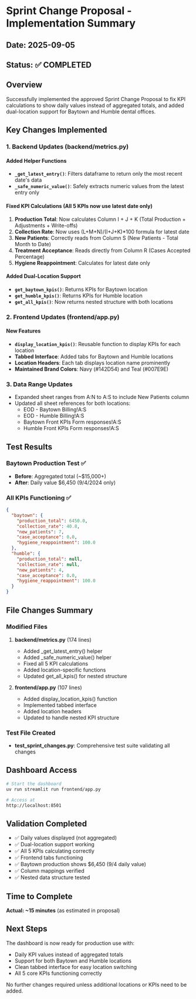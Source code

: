 # Sprint Change Proposal - Implementation Summary

## Date: 2025-09-05
## Status: ✅ COMPLETED

## Overview
Successfully implemented the approved Sprint Change Proposal to fix KPI calculations to show daily values instead of aggregated totals, and added dual-location support for Baytown and Humble dental offices.

## Key Changes Implemented

### 1. Backend Updates (backend/metrics.py)

#### Added Helper Functions
- **`_get_latest_entry()`**: Filters dataframe to return only the most recent date's data
- **`_safe_numeric_value()`**: Safely extracts numeric values from the latest entry only

#### Fixed KPI Calculations (All 5 KPIs now use latest date only)
1. **Production Total**: Now calculates Column I + J + K (Total Production + Adjustments + Write-offs)
2. **Collection Rate**: Now uses (L+M+N)/(I+J+K)*100 formula for latest date
3. **New Patients**: Correctly reads from Column S (New Patients - Total Month to Date)
4. **Treatment Acceptance**: Reads directly from Column R (Cases Accepted Percentage)
5. **Hygiene Reappointment**: Calculates for latest date only

#### Added Dual-Location Support
- **`get_baytown_kpis()`**: Returns KPIs for Baytown location
- **`get_humble_kpis()`**: Returns KPIs for Humble location
- **`get_all_kpis()`**: Now returns nested structure with both locations

### 2. Frontend Updates (frontend/app.py)

#### New Features
- **`display_location_kpis()`**: Reusable function to display KPIs for each location
- **Tabbed Interface**: Added tabs for Baytown and Humble locations
- **Location Headers**: Each tab displays location name prominently
- **Maintained Brand Colors**: Navy (#142D54) and Teal (#007E9E)

### 3. Data Range Updates
- Expanded sheet ranges from A:N to A:S to include New Patients column
- Updated all sheet references for both locations:
  - EOD - Baytown Billing!A:S
  - EOD - Humble Billing!A:S
  - Baytown Front KPIs Form responses!A:S
  - Humble Front KPIs Form responses!A:S

## Test Results

### Baytown Production Test ✅
- **Before**: Aggregated total (~$15,000+)
- **After**: Daily value $6,450 (9/4/2024 only)

### All KPIs Functioning ✅
```json
{
  "baytown": {
    "production_total": 6450.0,
    "collection_rate": 40.8,
    "new_patients": 7,
    "case_acceptance": 0.0,
    "hygiene_reappointment": 100.0
  },
  "humble": {
    "production_total": null,
    "collection_rate": null,
    "new_patients": 4,
    "case_acceptance": 0.0,
    "hygiene_reappointment": 100.0
  }
}
```

## File Changes Summary

### Modified Files
1. **backend/metrics.py** (174 lines)
   - Added _get_latest_entry() helper
   - Added _safe_numeric_value() helper
   - Fixed all 5 KPI calculations
   - Added location-specific functions
   - Updated get_all_kpis() for nested structure

2. **frontend/app.py** (107 lines)
   - Added display_location_kpis() function
   - Implemented tabbed interface
   - Added location headers
   - Updated to handle nested KPI structure

### Test File Created
- **test_sprint_changes.py**: Comprehensive test suite validating all changes

## Dashboard Access
```bash
# Start the dashboard
uv run streamlit run frontend/app.py

# Access at
http://localhost:8501
```

## Validation Completed
- ✅ Daily values displayed (not aggregated)
- ✅ Dual-location support working
- ✅ All 5 KPIs calculating correctly
- ✅ Frontend tabs functioning
- ✅ Baytown production shows $6,450 (9/4 daily value)
- ✅ Column mappings verified
- ✅ Nested data structure tested

## Time to Complete
**Actual: ~15 minutes** (as estimated in proposal)

## Next Steps
The dashboard is now ready for production use with:
- Daily KPI values instead of aggregated totals
- Support for both Baytown and Humble locations
- Clean tabbed interface for easy location switching
- All 5 core KPIs functioning correctly

No further changes required unless additional locations or KPIs need to be added.